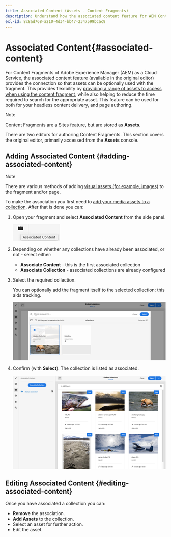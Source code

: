 ```yaml
---
title: Associated Content (Assets - Content Fragments)
description: Understand how the associated content feature for AEM Content Fragments provides the connection so that assets can be optionally used with the fragment.
exl-id: 8c8ad768-a210-4d34-bb47-2347599bcac9
---
```

# Associated Content{#associated-content}

For Content Fragments of Adobe Experience Manager (AEM) as a Cloud Service, the associated content feature (available in the original editor) provides the connection so that assets can be optionally used with the fragment. This provides flexibility by [providing a range of assets to access when using the content fragment](/help/assets/content-fragments/content-fragments.md#using-associated-content), while also helping to reduce the time required to search for the appropriate asset. This feature can be used for both for your headless content delivery, and page authoring.

>[!NOTE]
>
>Content Fragments are a Sites feature, but are stored as **Assets**. 
>
>There are two editors for authoring Content Fragments. This section covers the original editor, primarily accessed from the **Assets** console. 

## Adding Associated Content {#adding-associated-content}

>[!NOTE]
>
>There are various methods of adding [visual assets (for example, images)](/help/assets/content-fragments/content-fragments.md#fragments-with-visual-assets) to the fragment and/or page.

To make the association you first need to [add your media assets to a collection](/help/assets/manage-collections.md). After that is done you can:

1. Open your fragment and select **Associated Content** from the side panel.

   ![Associated Content](assets/cfm-assoc-content-01.png)

1. Depending on whether any collections have already been associated, or not - select either:

   * **Associate Content** - this is the first associated collection
   * **Associate Collection** - associated collections are already configured

1. Select the required collection.

   You can optionally add the fragment itself to the selected collection; this aids tracking.

   ![Select collection](assets/cfm-assoc-content-02.png)

1. Confirm (with **Select**). The collection is listed as associated.

   ![Confirmed association](assets/cfm-assoc-content-03.png)

## Editing Associated Content {#editing-associated-content}

Once you have associated a collection you can:

* **Remove** the association.
* **Add Assets** to the collection.
* Select an asset for further action.
* Edit the asset.
